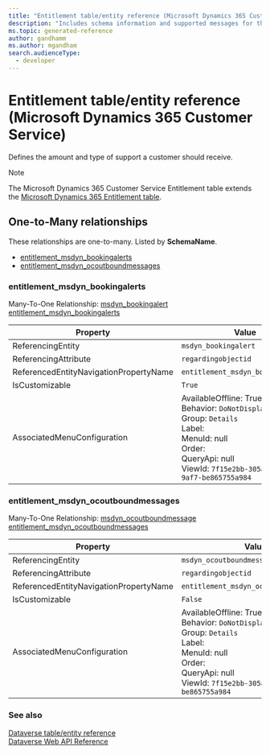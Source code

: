 ```yaml
---
title: "Entitlement table/entity reference (Microsoft Dynamics 365 Customer Service)"
description: "Includes schema information and supported messages for the Entitlement table/entity with Microsoft Dynamics 365 Customer Service."
ms.topic: generated-reference
author: gandhamm
ms.author: mgandham
search.audienceType: 
  - developer
---
```


# Entitlement table/entity reference (Microsoft Dynamics 365 Customer Service)

Defines the amount and type of support a customer should receive.

> [!NOTE]
> The Microsoft Dynamics 365 Customer Service Entitlement table extends the [Microsoft Dynamics 365 Entitlement table](/dynamics365/developer/reference/entities/entitlement).




## One-to-Many relationships

These relationships are one-to-many. Listed by **SchemaName**.

- [entitlement_msdyn_bookingalerts](#BKMK_entitlement_msdyn_bookingalerts)
- [entitlement_msdyn_ocoutboundmessages](#BKMK_entitlement_msdyn_ocoutboundmessages)

### <a name="BKMK_entitlement_msdyn_bookingalerts"></a> entitlement_msdyn_bookingalerts

Many-To-One Relationship: [msdyn_bookingalert entitlement_msdyn_bookingalerts](msdyn_bookingalert.md#BKMK_entitlement_msdyn_bookingalerts)

|Property|Value|
|---|---|
|ReferencingEntity|`msdyn_bookingalert`|
|ReferencingAttribute|`regardingobjectid`|
|ReferencedEntityNavigationPropertyName|`entitlement_msdyn_bookingalerts`|
|IsCustomizable|`True`|
|AssociatedMenuConfiguration|AvailableOffline: True<br />Behavior: `DoNotDisplay`<br />Group: `Details`<br />Label: <br />MenuId: null<br />Order: <br />QueryApi: null<br />ViewId: `7f15e2bb-305a-468f-9af7-be865755a984`|

### <a name="BKMK_entitlement_msdyn_ocoutboundmessages"></a> entitlement_msdyn_ocoutboundmessages

Many-To-One Relationship: [msdyn_ocoutboundmessage entitlement_msdyn_ocoutboundmessages](msdyn_ocoutboundmessage.md#BKMK_entitlement_msdyn_ocoutboundmessages)

|Property|Value|
|---|---|
|ReferencingEntity|`msdyn_ocoutboundmessage`|
|ReferencingAttribute|`regardingobjectid`|
|ReferencedEntityNavigationPropertyName|`entitlement_msdyn_ocoutboundmessages`|
|IsCustomizable|`False`|
|AssociatedMenuConfiguration|AvailableOffline: True<br />Behavior: `DoNotDisplay`<br />Group: `Details`<br />Label: <br />MenuId: null<br />Order: <br />QueryApi: null<br />ViewId: `7f15e2bb-305a-468f-9af7-be865755a984`|



### See also

[Dataverse table/entity reference](/power-apps/developer/data-platform/reference/about-entity-reference)  
[Dataverse Web API Reference](/power-apps/developer/data-platform/webapi/reference/about)   

